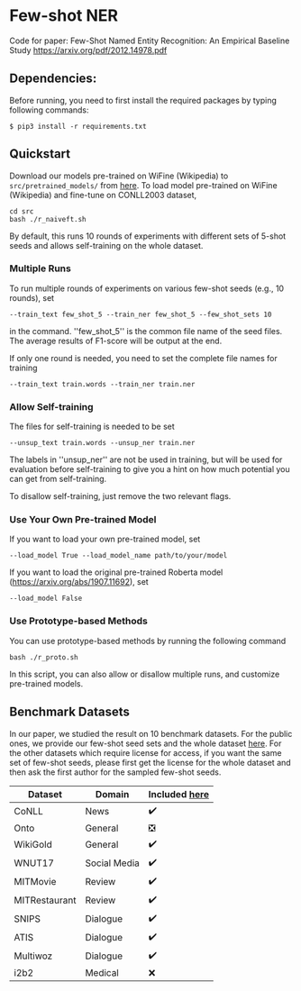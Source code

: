 # Few-shot NER
Code for paper: Few-Shot Named Entity Recognition: An Empirical Baseline Study
https://arxiv.org/pdf/2012.14978.pdf

## Dependencies:

Before running, you need to first install the required packages by typing following commands:

```
$ pip3 install -r requirements.txt
```

## Quickstart

Download our models pre-trained on WiFine (Wikipedia) to ```src/pretrained_models/``` from [here](https://drive.google.com/drive/folders/1IkilP648x2aGVY1odo_NEDt7stTT5Z1H?usp=sharing).
To load model pre-trained on WiFine (Wikipedia) and fine-tune on CONLL2003 dataset, 
```
cd src
bash ./r_naiveft.sh
```
By default, this runs 10 rounds of experiments with different sets of 5-shot seeds and allows self-training on the whole dataset.

### Multiple Runs

To run multiple rounds of experiments on various few-shot seeds (e.g., 10 rounds), set
```
--train_text few_shot_5 --train_ner few_shot_5 --few_shot_sets 10
```
in the command. ''few_shot_5'' is the common file name of the seed files. The average results of F1-score will be output at the end.

If only one round is needed, you need to set the complete file names for training 
```
--train_text train.words --train_ner train.ner 
```

### Allow Self-training

The files for self-training is needed to be set
```
--unsup_text train.words --unsup_ner train.ner
```
The labels in ''unsup_ner'' are not be used in training, but will be used for evaluation before self-training to give you a hint on how much potential you can get from self-training.

To disallow self-training, just remove the two relevant flags.

### Use Your Own Pre-trained Model

If you want to load your own pre-trained model, set
```
--load_model True --load_model_name path/to/your/model
```
If you want to load the original pre-trained Roberta model (https://arxiv.org/abs/1907.11692), set
```
--load_model False
```

### Use Prototype-based Methods

You can use prototype-based methods by running the following command
```
bash ./r_proto.sh
```
In this script, you can also allow or disallow multiple runs, and customize pre-trained models.

## Benchmark Datasets

In our paper, we studied the result on 10 benchmark datasets. For the public ones, we provide our few-shot seed sets and the whole dataset [here](https://drive.google.com/drive/folders/1CUTXJzhV1FvLjhA-gQtsofr7JBCEfP-A?usp=sharing). For the other datasets which require license for access, if you want the same set of few-shot seeds, please first get the license for the whole dataset and then ask the first author for the sampled few-shot seeds.

Dataset | Domain | Included [here](https://drive.google.com/drive/folders/1CUTXJzhV1FvLjhA-gQtsofr7JBCEfP-A?usp=sharing)
--- | --- | --- 
CoNLL | News | :heavy_check_mark:
Onto | General | ❎
WikiGold | General | :heavy_check_mark:
WNUT17 | Social Media | :heavy_check_mark:
MITMovie | Review | :heavy_check_mark:
MITRestaurant | Review | :heavy_check_mark:
SNIPS | Dialogue | :heavy_check_mark:
ATIS | Dialogue | :heavy_check_mark:
Multiwoz | Dialogue | :heavy_check_mark:
i2b2 | Medical | :x: 
